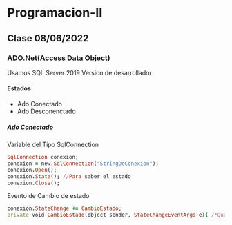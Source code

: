# Programacion-II
## Clase 08/06/2022
### ADO.Net(Access Data Object)
Usamos SQL Server 2019 Version de desarrollador
#### Estados
+ Ado Conectado
+ Ado Desconenctado
##### Ado Conectado
Variable del Tipo SqlConnection
```ruby
SqlConnection conexion;
conexion = new.SqlConnection("StringDeConexion");
conexion.Open();
conexion.State(); //Para saber el estado
conexion.Close();
```
Evento de Cambio de estado
```ruby
conexion.StateChange += CambioEstado;
private void CambioEstado(object sender, StateChangeEventArgs e){ /*Que haga lo que quiera*/}
```
